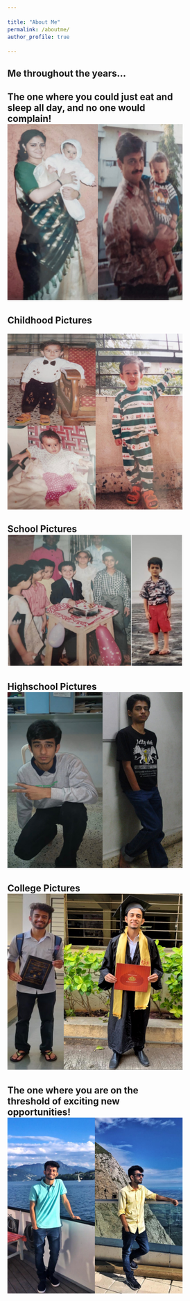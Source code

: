 ```yaml
---

title: "About Me"
permalink: /aboutme/
author_profile: true

---
```



<html>
<head>
<meta name="viewport" content="width=device-width, initial-scale=1.0">
<style>
* {
  box-sizing: border-box;
}

body {
  background-color: white;
  font-family: Helvetica, sans-serif;

}

/* The actual timeline (the vertical ruler) */
.timeline {
  position: relative;
  max-width: 1200px;
  margin: 0 auto;
}

/* The actual timeline (the vertical ruler) */
.timeline::after {
  content: '';
  position: absolute;
  width: 4px;
  background-color: #6D7B8D;
  top: 0;
  bottom: 0;
  left: 50%;
  margin-left: -3px;
}

/* Container around content */
.container {
  padding: 10px 40px;
  position: relative;
  background-color: #F0FFFF;
  border: 1px solid #6F4E37;
  width: 50%;
}


/* Place the container to the left */
.left {
  left: 0;
}

/* Place the container to the right */
.right {
  left: 50%;
}




/* The actual content */
.content {
  padding: 20px 30px;
  background-color: #F0FFFF;
  position: relative;
  border-radius: 6px;
}

/* Media queries - Responsive timeline on screens less than 600px wide */
@media screen and (max-width: 600px) {
  /* Place the timelime to the left */
  .timeline::after {
  left: 31px;
  }
  
  /* Full-width containers */
  .container {
  width: 100%;
  padding-left: 70px;
  padding-right: 25px;
  }


  
  /* Make all right containers behave like the left ones */
  .right {
  left: 0%;
  }
}
</style>
</head>
<body>

 <h2>Me throughout the years...</h2>
 
<div class="timeline">
  <div class="container left">
    <div class="content">
      <h2>The one where you could just eat and sleep all day, and no one would complain!
        <img src="/images/2.JPG">
      </h2>
    </div>
  </div>
  <div class="container right">
    <div class="content">
      <h2>Childhood Pictures
      </h2>
       <img src="/images/3.JPEG">  
    </div>
  </div>
  <div class="container left">
    <div class="content">
      <h2>School Pictures
        <img src="/images/5.JPG">
      </h2>
    </div>
  </div>
  <div class="container right">
    <div class="content">
      <h2>Highschool Pictures
        <img src="/images/6.JPG">
      </h2>
    </div>
  </div>
  <div class="container left">
    <div class="content">
      <h2>College Pictures
        <img src="/images/1.JPEG">
      </h2>
    </div>
  </div>
  <div class="container right">
    <div class="content">
      <h2>The one where you are on the threshold of exciting new opportunities! 
         <img src="/images/4.JPG">
      </h2>   
    </div>
  </div>
</div>

</body>
</html>
  


 
 

 


  

     



